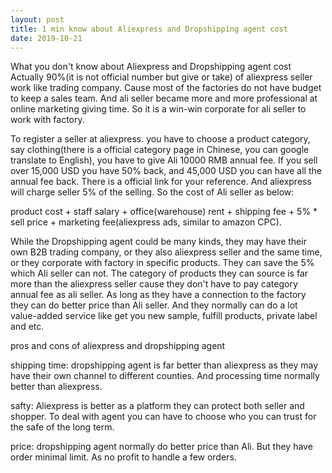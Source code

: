 ```yaml
---
layout: post
title: 1 min know about Aliexpress and Dropshipping agent cost
date: 2019-10-21
---
```


What you don't know about Aliexpress and Dropshipping agent cost
Actually 90%(it is not official number but give or take) of aliexpress seller work like trading company. Cause most of the factories do not have budget to keep a sales team. And ali seller became more and more professional at online marketing giving time. So it is a win-win corporate for ali seller to work with factory.  

To register a seller at aliexpress. you have to choose a product category, say clothing(there is a official category page in Chinese, you can google translate to English), you have to give Ali 10000 RMB annual fee. If you sell over 15,000 USD you have 50% back, and 45,000 USD you can have all the annual fee back. There is a official link for your reference. And aliexpress will charge seller 5% of the selling. So the cost of Ali seller as below:  

product cost + staff salary + office(warehouse) rent + shipping fee + 5% * sell price + marketing fee(aliexpress ads, similar to amazon CPC).  

While the Dropshipping agent could be many kinds, they may have their own B2B trading company, or they also aliexpress seller and the same time, or they corporate with factory in specific products. They can save the 5% which Ali seller can not. The category of products they can source is far more than the aliexpress seller cause they don't have to pay category annual fee as ali seller. As long as they have a connection to the factory they can do better price than Ali seller. And they normally can do a lot value-added service like get you new sample, fulfill products, private label and etc.  

pros and cons of aliexpress and dropshipping agent  

shipping time: dropshipping agent is far better than aliexpress as they may have their own channel to different counties. And processing time normally better than aliexpress.  

safty: Aliexpress is better as a platform they can protect both seller and shopper. To deal with agent you can have to choose who you can trust for the safe of the long term.  

price: dropshipping agent normally do better price than Ali. But they have order minimal limit. As no profit to handle a few orders.
